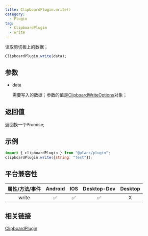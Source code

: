 ```yaml
---
title: ClipboardPlugin.write()
category:
  - Plugin 
tag:
  - ClipboardPlugin
  - write
---
```


读取剪切板上的数据；

```js
ClipboardPlugin.write(data);
```

## 参数

  - data

    需要写入的数据；参数的值是[ClipboardWriteOptions](../../interface/clipboard-write-options/)对象；


## 返回值

  返回换一个Promise;

## 示例
```js
import { clipboardPlugin } from "@plaoc/plugin";
clipboardPlugin.write({string: "test"});
```

## 平台兼容性

| 属性/方法/事件 | Android | IOS | Desktop-Dev | Desktop |
|:------------:|:-------:|:---:|:-----------:|:-------:|
| write         | ✅       | ✅  | ✅          | X       |

## 相关链接

[ClipboardPlugin](./index.md)


